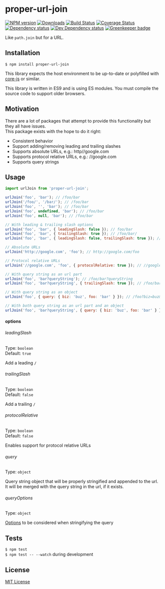 # proper-url-join

[![NPM version][npm-image]][npm-url] [![Downloads][downloads-image]][npm-url] [![Build Status][travis-image]][travis-url] [![Coverage Status][codecov-image]][codecov-url] [![Dependency status][david-dm-image]][david-dm-url] [![Dev Dependency status][david-dm-dev-image]][david-dm-dev-url] [![Greenkeeper badge][greenkeeper-image]][greenkeeper-url]

[npm-url]:https://npmjs.org/package/proper-url-join
[npm-image]:http://img.shields.io/npm/v/proper-url-join.svg
[downloads-image]:http://img.shields.io/npm/dm/proper-url-join.svg
[travis-url]:https://travis-ci.org/moxystudio/js-proper-url-join
[travis-image]:http://img.shields.io/travis/moxystudio/js-proper-url-join/master.svg
[codecov-url]:https://codecov.io/gh/moxystudio/js-proper-url-join
[codecov-image]:https://img.shields.io/codecov/c/github/moxystudio/js-proper-url-join/master.svg
[david-dm-url]:https://david-dm.org/moxystudio/js-proper-url-join
[david-dm-image]:https://img.shields.io/david/moxystudio/js-proper-url-join.svg
[david-dm-dev-url]:https://david-dm.org/moxystudio/js-proper-url-join?type=dev
[david-dm-dev-image]:https://img.shields.io/david/dev/moxystudio/js-proper-url-join.svg
[greenkeeper-image]:https://badges.greenkeeper.io/moxystudio/js-proper-url-join.svg
[greenkeeper-url]:https://greenkeeper.io

Like `path.join` but for a URL.


## Installation

`$ npm install proper-url-join`

This library expects the host environment to be up-to-date or polyfilled with [core-js](https://github.com/zloirock/core-js) or similar.

This library is written in ES9 and is using ES modules. You must compile the source code to support older browsers.


## Motivation

There are a lot of packages that attempt to provide this functionality but they all have issues.   
This package exists with the hope to do it right:

- Consistent behavior
- Support adding/removing leading and trailing slashes
- Supports absolute URLs, e.g.: http//google.com
- Supports protocol relative URLs, e.g.: //google.com
- Supports query strings


## Usage

```js
import urlJoin from 'proper-url-join';

urlJoin('foo', 'bar'); // /foo/bar
urlJoin('/foo/', '/bar/'); // /foo/bar
urlJoin('foo', '', 'bar'); // /foo/bar
urlJoin('foo', undefined, 'bar'); // /foo/bar
urlJoin('foo', null, 'bar'); // /foo/bar

// With leading & trailing slash options
urlJoin('foo', 'bar', { leadingSlash: false }); // foo/bar
urlJoin('foo', 'bar', { trailingSlash: true }); // /foo/bar/
urlJoin('foo', 'bar', { leadingSlash: false, trailingSlash: true }); // foo/bar/

// Absolute URLs
urlJoin('http://google.com', 'foo'); // http://google.com/foo

// Protocol relative URLs
urlJoin('//google.com', 'foo', { protocolRelative: true }); // //google.com/foo

// With query string as an url part
urlJoin('foo', 'bar?queryString'); // /foo/bar?queryString
urlJoin('foo', 'bar?queryString', { trailingSlash: true }); // /foo/bar/?queryString

// With query string as an object
urlJoin('foo', { query: { biz: 'buz', foo: 'bar' } }); // /foo?biz=buz&foo=bar

// With both query string as an url part and an object
urlJoin('foo', 'bar?queryString', { query: { biz: 'buz', foo: 'bar' } }); // /foo/bar?biz=buz&foo=bar&queryString
```

#### options

###### leadingSlash

Type: `boolean`   
Default: `true`

Add a leading `/`

###### trailingSlash

Type: `boolean`   
Default: `false`

Add a trailing `/`

###### protocolRelative

Type: `boolean`   
Default: `false`

Enables support for protocol relative URLs

###### query

Type: `object`

Query string object that will be properly stringified and appended to the url. It will be merged with the query string in the url, if it exists.

###### queryOptions

Type: `object`

[Options](https://github.com/sindresorhus/query-string#stringifyobject-options) to be considered when stringifying the query



## Tests

`$ npm test`   
`$ npm test -- --watch` during development


## License

[MIT License](http://opensource.org/licenses/MIT)
